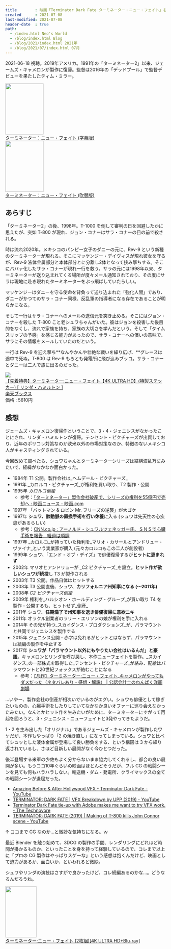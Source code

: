 ```yaml
---
title        : 映画「Terminator Dark Fate ターミネーター・ニュー・フェイト」を見た
created      : 2021-07-08
last-modified: 2021-07-08
header-date  : true
path:
  - /index.html Neo's World
  - /blog/index.html Blog
  - /blog/2021/index.html 2021年
  - /blog/2021/07/index.html 07月
---
```


2021-06-18 視聴。2019年アメリカ。1991年の「ターミネーター2」以来、ジェームズ・キャメロンが製作に復帰。監督は2016年の「デッドプール」で監督デビューを果たしたティム・ミラー。

<div class="ad-amazon">
  <div class="ad-amazon-image">
    <a href="https://www.amazon.co.jp/dp/B083XQM4MR?tag=neos21-22&amp;linkCode=osi&amp;th=1&amp;psc=1">
      <img src="https://m.media-amazon.com/images/I/418g+i-ISPL._SL160_.jpg" width="120" height="160">
    </a>
  </div>
  <div class="ad-amazon-info">
    <div class="ad-amazon-title">
      <a href="https://www.amazon.co.jp/dp/B083XQM4MR?tag=neos21-22&amp;linkCode=osi&amp;th=1&amp;psc=1">ターミネーター：ニュー・フェイト (字幕版)</a>
    </div>
  </div>
</div>

<div class="ad-amazon">
  <div class="ad-amazon-image">
    <a href="https://www.amazon.co.jp/dp/B083XNBC8V?tag=neos21-22&amp;linkCode=osi&amp;th=1&amp;psc=1">
      <img src="https://m.media-amazon.com/images/I/418g+i-ISPL._SL160_.jpg" width="120" height="160">
    </a>
  </div>
  <div class="ad-amazon-info">
    <div class="ad-amazon-title">
      <a href="https://www.amazon.co.jp/dp/B083XNBC8V?tag=neos21-22&amp;linkCode=osi&amp;th=1&amp;psc=1">ターミネーター：ニュー・フェイト (吹替版)</a>
    </div>
  </div>
</div>

## あらすじ

「ターミネーター2」の後、1998年。T-1000 を倒して審判の日を回避したかに思えたが、突如 T-800 が現れ、ジョン・コナーはサラ・コナーの目の前で殺される。

時は流れ2020年。メキシコのパンピー女子のダニーの元に、Rev-9 という新種のターミネーターが現れる。そこにマッケンジー・デイヴィスが現れ彼女を守るが、Rev-9 液体金属部分と本体部分とに分離し2体となって挟み撃ちする。そこにババァ化したサラ・コナーが現れ一行を救う。サラの元には1998年以来、ターミネーターが送り込まれてくる場所が度々メール通知されており、その度にサラは現地に赴き現れたターミネーターをぶっ飛ばしていたらしい。

マッケンジーはダニーを守る使命を背負って送り込まれた「強化人間」であり、ダニーがかつてのサラ・コナー同様、反乱軍の指導者になる存在であることが明らかになる。

そして一行はサラ・コナーへのメールの送信元を突き止める。そこにはジョン・コナーを殺した T-800 こと老シュワちゃんがいた。彼はジョンを殺害した後目的をなくし、流れで家族を持ち、家族の大切さを学んだという。そして「タイムスリップの予感」を感じる能力があったので、サラ・コナーへの償いの意味で、サラにその情報をメールしていたのだという。

一行は Rev-9 を迎え撃ち**なんやかんや壮絶な戦いを繰り広げ、**グレースは途中で死ぬ。T-800 は Rev-9 もろとも発電所に飛び込みブッコ。サラ・コナーとダニーは二人で旅に出るのだった。

<div class="ad-rakuten">
  <div class="ad-rakuten-image">
    <a href="https://hb.afl.rakuten.co.jp/hgc/g00q0722.waxyc9ff.g00q0722.waxyd017/?pc=https%3A%2F%2Fitem.rakuten.co.jp%2Fbook%2F16238132%2F&amp;m=http%3A%2F%2Fm.rakuten.co.jp%2Fbook%2Fi%2F19943214%2F">
      <img src="https://thumbnail.image.rakuten.co.jp/@0_mall/book/cabinet/1870/2100011851870.jpg?_ex=128x128">
    </a>
  </div>
  <div class="ad-rakuten-info">
    <div class="ad-rakuten-title">
      <a href="https://hb.afl.rakuten.co.jp/hgc/g00q0722.waxyc9ff.g00q0722.waxyd017/?pc=https%3A%2F%2Fitem.rakuten.co.jp%2Fbook%2F16238132%2F&amp;m=http%3A%2F%2Fm.rakuten.co.jp%2Fbook%2Fi%2F19943214%2F">【先着特典】ターミネーター:ニュー・フェイト【4K ULTRA HD】(特製ステッカー) [ リンダ・ハミルトン ]</a>
    </div>
    <div class="ad-rakuten-shop">
      <a href="https://hb.afl.rakuten.co.jp/hgc/g00q0722.waxyc9ff.g00q0722.waxyd017/?pc=https%3A%2F%2Fwww.rakuten.co.jp%2Fbook%2F&amp;m=http%3A%2F%2Fm.rakuten.co.jp%2Fbook%2F">楽天ブックス</a>
    </div>
    <div class="ad-rakuten-price">価格 : 5610円</div>
  </div>
</div>

## 感想

ジェームズ・キャメロン復帰作ということで、3・4・ジェニシスがなかったことにされ、リンダ・ハミルトンが復帰。テンセント・ピクチャーズが出資しており、近年のポリコレ対策なのか欧米以外の市場対策なのか、特徴のないメキシコ人がキャスティングされている。

今回改めて調べたら、シュワちゃんとターミネーターシリーズは結構波乱万丈みたいで、経緯がなかなか面白かった。

- 1984年 T1 公開。製作会社は_ヘムデール・ピクチャーズ_
- 1991年 _カロルコ・ピクチャーズ_が権利を買い取り、T2 製作・公開
- 1995年 _カロルコ倒産_
  - 参考：[「ターミネーター」製作会社破産で、シリーズの権利を55億円で売却へ : 映画ニュース - 映画.com](https://eiga.com/news/20091001/17/)
- 1997年 「バットマン & ロビン Mr. フリーズの逆襲」が大ゴケ
- 1997年 **シュワ、肺動脈の置換手術を行い休養**に入る (シュワは先天性の心疾患があるらしい)
  - 参考：[CNN.co.jp : アーノルド・シュワルツェネッガー氏、ＳＮＳで心臓手術を報告　経過は順調](https://www.cnn.co.jp/showbiz/35161443.html)
- 1997年 _カロルコ_が持っていた権利を_マリオ・カサールとアンドリュー・ヴァイナ_という実業家が購入 (元々カロルコもこの二人が創設者)
- 1999年 シュワ、「エンド・オブ・デイズ」で俳優復帰するが**ヒットに恵まれず**
- 2002年 マリオとアンドリューが _C2 ピクチャーズ_を設立。**ヒット作が欲しいシュワが続投**し T3 が製作される
- 2003年 T3 公開。作品自体はヒットする
- 2003年 T3 公開直後、シュワ、**カリフォルニア州知事になる (～2011年)**
- 2008年 _C2 ピクチャーズ倒産_
- 2009年 権利を_ハルシオン・ホールディング・グループ_が買い取り T4 を製作・公開するも、ヒットせず_倒産_
- 2011年 シュワ、**任期満了で州知事を退き俳優復帰に意欲ニキ**
- 2011年 オラクル創業者のラリー・エリソンの娘が権利を手に入れる
- 2014年 その兄が持つ_スカイダンス・プロダクションズ_が、パラマウントと共同でジェニシスを製作する
- 2015年 ジェニシス公開・赤字は免れるがヒットとはならず、パラマウントは続編の製作を中止する
- 2017年 **シュワが「パラマウント以外にもやりたい会社はいるんだ」と豪語**。キャメロンとリンダを呼び戻し、本作ニューフェイトを製作。_スカイダンス_の一部株式を取得した_テンセント・ピクチャーズ_が絡み、配給はパラマウントと20世紀フォックスが絡むことになる
  - 参考：[【凡作】ターミネーター:ニュー・フェイト_キャメロンがやってもダメだった（ネタバレあり・感想・解説） | 公認会計士のわんぱく洋画劇場](https://b-movie.tokyo/terminator-6/)

…いやー、製作会社の倒産が相次いでいるのがエグい。シュワも俳優として稼ぎたいものの、心臓手術をしたりしていてなかなか良いオファーに巡り会えなかったみたい。なんとかヒット作を生みたいがために、ターミネーターにすがって再起を図ろうと、3・ジェニシス・ニューフェイトと3発やってきたようだ。

1・2 を生み出した「オリジナル」であるジェームズ・キャメロンが製作したワケだが、本作もやっぱり「2 の焼き直し」になってしまっている。シュワと比べてシュッとした液体金属が登場して良い勝負をする、という構図は 3 から繰り返されているし、さほど目新しい展開がなく今ひとつだった。

後半登場する米軍の少佐もよく分からないまま協力してくれるし、都合の良い展開が多い。もうココ10年ぐらいの映画はほとんどそうだが、フル CG の戦闘シーンを見ても何もハラハラしない。輸送機・ダム・発電所、クライマックスの全ての戦闘シーンが退屈だった。

- [Amazing Before & After Hollywood VFX - Terminator Dark Fate - YouTube](https://www.youtube.com/watch?v=j4goUbX7RU0)
- [TERMINATOR: DARK FATE | VFX Breakdown by UPP (2019) - YouTube](https://www.youtube.com/watch?v=oy-XoU05txw)
- [Terminator Dark Fate tie-up with Adobe makes me want to try VFX work. - The Technovore](https://thetechnovore.com/2019/10/25/terminator-dark-fate-tie-up-with-adobe-makes-me-want-to-try-vfx-work/)
- [TERMINATOR: DARK FATE (2019) | Making of T-800 kills John Connor scene - YouTube](https://www.youtube.com/watch?v=q3CecYCGq3U)

↑ ココまで CG なのか…と微妙な気持ちになる。ｗ

最近 Blender を触り始めて、3DCG の製作の手間、レンダリングにどれほど時間が掛かるものか、といったことを身を持って経験しているので、コレまで以上に「プロの CG 製作はやっぱりスゲーな」という感想は抱くんだけど、映画として迫力があるか、面白いか、といわれると微妙。

シュワやリンダの演技はさすがで良かったけど、コレ続編あるのかな…。どうなるんだろうね。

<div class="ad-amazon">
  <div class="ad-amazon-image">
    <a href="https://www.amazon.co.jp/dp/B083WPV46Q?tag=neos21-22&amp;linkCode=osi&amp;th=1&amp;psc=1">
      <img src="https://m.media-amazon.com/images/I/5138fOIxnTL._SL160_.jpg" width="98" height="160">
    </a>
  </div>
  <div class="ad-amazon-info">
    <div class="ad-amazon-title">
      <a href="https://www.amazon.co.jp/dp/B083WPV46Q?tag=neos21-22&amp;linkCode=osi&amp;th=1&amp;psc=1">ターミネーター:ニュー・フェイト (2枚組)[4K ULTRA HD+Blu-ray]</a>
    </div>
  </div>
</div>
